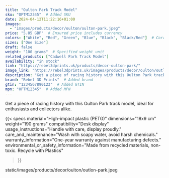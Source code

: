 ```yaml
---
title: "Oulton Park Track Model"
sku: "OPTM12345"  # Added SKU
date: 2024-04-12T11:22:16+01:00
images:
  - "images/products/decor/oulton/oulton-park.jpeg"
price: "5.85 GBP"  # Ensured price includes currency
colors: ["White", "Red", "Green", "Blue", "Black", "Black/Red"]  # Corrected color formatting
sizes: ["One Size"]
draft: false
weight: "100 grams"  # Specified weight unit
related_products: ["Cadwell Park Track Model"]
availability: "in stock"
link: "https://rebel3dprints.uk/products/decor-oulton-park/"
image_link: "https://rebel3dprints.uk/images/products/decor/oulton/outlon-park.jpeg"
description: "Get a piece of racing history with this Oulton Park track model, ideal for enthusiasts and collectors alike."
brand: "Rebel 3D Prints"  # Added brand
gtin: "1234567890123"  # Added GTIN
mpn: "OPTM12345"  # Added MPN
---
```

Get a piece of racing history with this Oulton Park track model, ideal for enthusiasts and collectors alike.

{{< specs
    material="High-impact plastic (PETG)"
    dimensions="18x9 cm"
    weight="190 grams"
    compatibility="Desk display"
    usage_instructions="Handle with care, display proudly."
    care_and_maintenance="Wash with soapy water, avoid harsh chemicals."
    warranty_information="One-year warranty against manufacturing defects."
    environmental_or_safety_information="Made from recycled materials, non-toxic. Recycle with Plastics"
>}}

static/images/products/decor/oulton/outlon-park.jpeg
